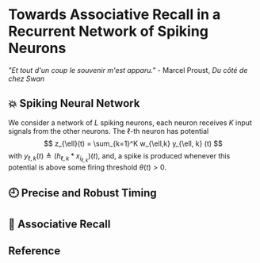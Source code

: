# Towards Associative Recall in a Recurrent Network of Spiking Neurons

*"Et tout d'un coup le souvenir m'est apparu."* - Marcel Proust, *Du côté de chez Swan*

## :boom: Spiking Neural Network

We consider a network of $L$ spiking neurons, each neuron receives $K$ input signals from the other neurons.
The $\ell$-th neuron has potential
$$
    z_{\ell}(t) = \sum_{k=1}^K w_{\ell,k} y_{\ell, k} (t)
$$
with $y_{\ell, k} (t) \triangleq (h_{\ell, k} * x_{i_{\ell, k}})(t)$, and, a spike is produced whenever this potential is above some firing threshold $\theta(t) > 0$.

## :clock9: Precise and Robust Timing

## :link: Associative Recall



## Reference

